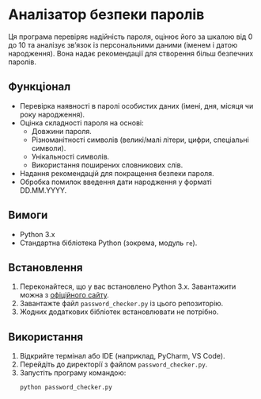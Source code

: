 # Аналізатор безпеки паролів

Ця програма перевіряє надійність пароля, оцінює його за шкалою від 0 до 10 та аналізує зв’язок із персональними даними (іменем і датою народження). Вона надає рекомендації для створення більш безпечних паролів.

## Функціонал
- Перевірка наявності в паролі особистих даних (імені, дня, місяця чи року народження).
- Оцінка складності пароля на основі:
  - Довжини пароля.
  - Різноманітності символів (великі/малі літери, цифри, спеціальні символи).
  - Унікальності символів.
  - Використання поширених словникових слів.
- Надання рекомендацій для покращення безпеки пароля.
- Обробка помилок введення дати народження у форматі DD.MM.YYYY.

## Вимоги
- Python 3.x
- Стандартна бібліотека Python (зокрема, модуль `re`).

## Встановлення
1. Переконайтеся, що у вас встановлено Python 3.x. Завантажити можна з [офіційного сайту](https://www.python.org/downloads/).
2. Завантажте файл `password_checker.py` із цього репозиторію.
3. Жодних додаткових бібліотек встановлювати не потрібно.

## Використання
1. Відкрийте термінал або IDE (наприклад, PyCharm, VS Code).
2. Перейдіть до директорії з файлом `password_checker.py`.
3. Запустіть програму командою:
   ```bash
   python password_checker.py
